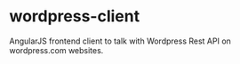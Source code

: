 # wordpress-client
AngularJS frontend client to talk with Wordpress Rest API on wordpress.com websites. 
